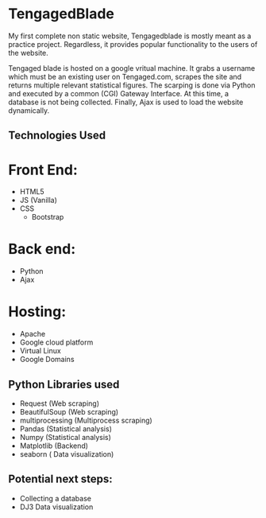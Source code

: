 # TengagedBlade


My first complete non static website, Tengagedblade is mostly meant as a practice project. 
Regardless, it provides popular functionality to the users of the website. 

Tengaged blade is hosted on a google vritual machine. It grabs a username which must be an existing user on Tengaged.com, 
scrapes the site and returns multiple relevant statistical figures. The scarping is done via Python and executed by a
common (CGI) Gateway Interface. At this time, a database is not being collected. Finally, Ajax is used to load the
website dynamically. 

## Technologies Used

# Front End: 

* HTML5
* JS (Vanilla) 
* CSS 
  * Bootstrap 

# Back end: 
* Python 
* Ajax 

# Hosting: 
* Apache
* Google cloud platform
* Virtual Linux 
* Google Domains 


## Python Libraries used

* Request  (Web scraping)
* BeautifulSoup (Web scraping)
* multiprocessing (Multiprocess scraping)
* Pandas (Statistical analysis)
* Numpy (Statistical analysis)
* Matplotlib (Backend) 
* seaborn ( Data visualization)




## Potential next steps:
* Collecting a database
* DJ3 Data visualization 
 
